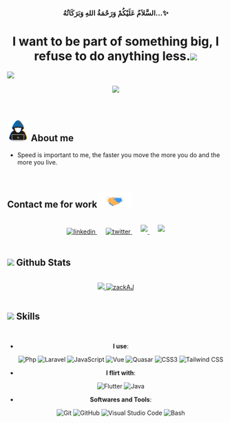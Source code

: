 <div align='center'>
  
### <b>السَّلاَمُ عَلَيْكُمْ وَرَحْمَةُ اللهِ وَبَرَكَاتُهُ...✨</b>

</div>
<h1 align="center"><b>I want to be part of something big, I refuse to do anything less.</b><img src="https://media.giphy.com/media/hvRJCLFzcasrR4ia7z/giphy.gif" width="35"></h1>
<img src="https://user-images.githubusercontent.com/73097560/115834477-dbab4500-a447-11eb-908a-139a6edaec5c.gif">

<p align="center">
  <a href="https://github.com/DenverCoder1/readme-typing-svg"><img src="https://readme-typing-svg.herokuapp.com?font=Time+New+Roman&color=cyan&size=25&center=true&vCenter=true&width=600&height=100&lines=Full-stack+Developer,;Laravel,+Vue.js+are+my+Goto,;First+lines+of+code+in+Cpp,;Learned+OOP+in+Java,;Active+Learner/Researcher"></a>
</p>

<br>

## <picture><img src = "https://github.com/0xAbdulKhalid/0xAbdulKhalid/raw/main/assets/mdImages/about_me.gif" width = 50px></picture> **About me**

- Speed is important to me, the faster you move the more you do and the more you live.

</br>

## <b> Contact me for work</b><img src="https://github.com/0xAbdulKhalid/0xAbdulKhalid/raw/main/assets/mdImages/handshake.gif" width ="80">
<br>
<div align='left'>

<div align=center> 

<span>
<a href="linkedin.com/in/zakaria-aktouf" target="_blank">
<img src="https://img.shields.io/badge/linkedin:zakaria aktouf-%2300acee.svg?color=405DE6&style=for-the-badge&logo=linkedin&logoColor=white" alt=linkedin style="margin-bottom:5px;"/>
</a>
</span>
&nbsp;&nbsp;&nbsp;&nbsp;
<span>
<a href="https://twitter.com/zack_akt07" target="_blank">
<img src="https://img.shields.io/badge/twitter:  zack_akt07-%2300acee.svg?color=1DA1F2&style=for-the-badge&logo=twitter&logoColor=white" alt=twitter style="margin-bottom:5px;"/>
</a>
</span>
&nbsp;&nbsp;&nbsp;&nbsp;
<span>
<a href="mailto:aktouf98zakaria@gmail.com" target="_blank">
<img src="https://img.shields.io/badge/gmail:  aktouf98zakaria-%23EA4335.svg?style=for-the-badge&logo=gmail&logoColor=white" style="margin-bottom: 5px;" />
</a>
</span>
&nbsp;&nbsp;&nbsp;&nbsp;
<span>
<a href="https://www.fiverr.com/inteli_aj" target="_blank">
<img src="https://img.shields.io/badge/fiverr:  inteli_aj-%231DBF73.svg?style=for-the-badge&logo=fiverr&logoColor=white"  style="margin-bottom: 5px;" />
</a>
</span>
	
</div>
</div>

</br>

## <img src="https://media.giphy.com/media/iY8CRBdQXODJSCERIr/giphy.gif" width="35"><b> Github Stats </b>
<br>

<div align="center">

<a href="https://github.com/zackAj" target="_blank">
  <img src="https://github-readme-stats-zackaj.vercel.app/api?username=zackAJ&include_all_commits=true&count_private=true&theme=codeSTACKr" width="45%"/>
  <img src="https://github-readme-stats-zackaj.vercel.app/api/top-langs?username=zackAJ&exclude_repo=notes&show_icons=true&layout=compact&theme=codeSTACKr" width="45%"  alt="zackAJ"/>

</a>

</div>

</br>

## <img src="https://media2.giphy.com/media/QssGEmpkyEOhBCb7e1/giphy.gif?cid=ecf05e47a0n3gi1bfqntqmob8g9aid1oyj2wr3ds3mg700bl&rid=giphy.gif" width ="25"><b> Skills</b>
<br>

<div align="center">
    
- **I use**:
      
    ![Php](https://img.shields.io/badge/Php%20-%23484C89.svg?style=for-the-badge&logo=php&logoColor=white)
    ![Laravel](https://img.shields.io/badge/Laravel%20-%23F05340.svg?style=for-the-badge&logo=laravel&logoColor=white)
    ![JavaScript](https://img.shields.io/badge/JavaScript%20-%23F7DF1E.svg?style=for-the-badge&logo=javascript&logoColor=black)
    ![Vue](https://img.shields.io/badge/Vue%20-%2341B883.svg?style=for-the-badge&logo=vue.js&logoColor=black)
    ![Quasar](https://img.shields.io/badge/Quasar%20-%2300b4ff.svg?style=for-the-badge&logo=Quasar&logoColor=white)
    ![CSS3](https://img.shields.io/badge/CSS%20-%232965f1.svg?style=for-the-badge&logo=css3&logoColor=white)
    ![Tailwind CSS](https://img.shields.io/badge/Tailwind_CSS%20-%2306b6d4.svg?style=for-the-badge&logo=tailwindCss&logoColor=white)
  
  </div>

<div align="center">
    
- **I flirt with**:
      
   ![Flutter](https://img.shields.io/badge/Flutter%20-%231783e1.svg?style=for-the-badge&logo=flutter&logoColor=white)
   ![Java](https://img.shields.io/badge/Java%20-%23ED8B00.svg?style=for-the-badge&logo=coffeescript&logoColor=white)
  
</div>


  <div align="center">
    
- **Softwares and Tools**:
    
    ![Git](https://img.shields.io/badge/git-%23F05033.svg?style=for-the-badge&logo=git&logoColor=white)
    ![GitHub](https://img.shields.io/badge/github-%23121011.svg?style=for-the-badge&logo=github&logoColor=white)
    ![Visual Studio Code](https://img.shields.io/badge/Visual%20Studio%20Code-0078d7.svg?style=for-the-badge&logo=visual-studio-code&logoColor=white)
    ![Bash](https://img.shields.io/badge/Bash-%23054020?style=for-the-badge&logo=gnubash&logoColor=white)
  
</div>

